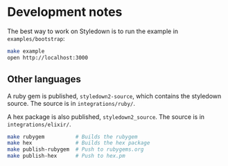 # Development notes

The best way to work on Styledown is to run the example in `examples/bootstrap`:

```sh
make example
open http://localhost:3000
```

## Other languages

A ruby gem is published, `styledown2-source`, which contains the styledown source. The source is in `integrations/ruby/`.

A hex package is also published, `styledown2_source`. The source is in `integrations/elixir/`.

```sh
make rubygem          # Builds the rubygem
make hex              # Builds the hex package
make publish-rubygem  # Push to rubygems.org
make publish-hex      # Push to hex.pm
```
